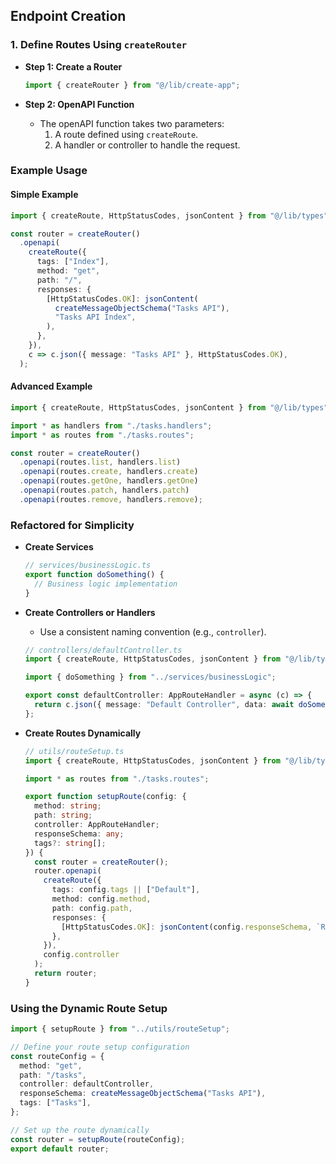 ## Endpoint Creation

### 1. Define Routes Using `createRouter`

- **Step 1: Create a Router**

  ```typescript
  import { createRouter } from "@/lib/create-app";
  ```

- **Step 2: OpenAPI Function**
  - The openAPI function takes two parameters:
    1. A route defined using `createRoute`.
    2. A handler or controller to handle the request.

### Example Usage

#### Simple Example

```typescript
import { createRoute, HttpStatusCodes, jsonContent } from "@/lib/types";

const router = createRouter()
  .openapi(
    createRoute({
      tags: ["Index"],
      method: "get",
      path: "/",
      responses: {
        [HttpStatusCodes.OK]: jsonContent(
          createMessageObjectSchema("Tasks API"),
          "Tasks API Index",
        ),
      },
    }),
    c => c.json({ message: "Tasks API" }, HttpStatusCodes.OK),
  );
```

#### Advanced Example

```typescript
import { createRoute, HttpStatusCodes, jsonContent } from "@/lib/types";

import * as handlers from "./tasks.handlers";
import * as routes from "./tasks.routes";

const router = createRouter()
  .openapi(routes.list, handlers.list)
  .openapi(routes.create, handlers.create)
  .openapi(routes.getOne, handlers.getOne)
  .openapi(routes.patch, handlers.patch)
  .openapi(routes.remove, handlers.remove);
```

### Refactored for Simplicity

- **Create Services**

  ```typescript
  // services/businessLogic.ts
  export function doSomething() {
    // Business logic implementation
  }
  ```

- **Create Controllers or Handlers**

  - Use a consistent naming convention (e.g., `controller`).

  ```typescript
  // controllers/defaultController.ts
  import { createRoute, HttpStatusCodes, jsonContent } from "@/lib/types";

  import { doSomething } from "../services/businessLogic";

  export const defaultController: AppRouteHandler = async (c) => {
    return c.json({ message: "Default Controller", data: await doSomething() }, HttpStatusCodes.OK);
  };
  ```

- **Create Routes Dynamically**

  ```typescript
  // utils/routeSetup.ts
  import { createRoute, HttpStatusCodes, jsonContent } from "@/lib/types";

  import * as routes from "./tasks.routes";

  export function setupRoute(config: {
    method: string;
    path: string;
    controller: AppRouteHandler;
    responseSchema: any;
    tags?: string[];
  }) {
    const router = createRouter();
    router.openapi(
      createRoute({
        tags: config.tags || ["Default"],
        method: config.method,
        path: config.path,
        responses: {
          [HttpStatusCodes.OK]: jsonContent(config.responseSchema, `Response for ${config.path}`),
        },
      }),
      config.controller
    );
    return router;
  }
  ```

### Using the Dynamic Route Setup

```typescript
import { setupRoute } from "../utils/routeSetup";

// Define your route setup configuration
const routeConfig = {
  method: "get",
  path: "/tasks",
  controller: defaultController,
  responseSchema: createMessageObjectSchema("Tasks API"),
  tags: ["Tasks"],
};

// Set up the route dynamically
const router = setupRoute(routeConfig);
export default router;
```
